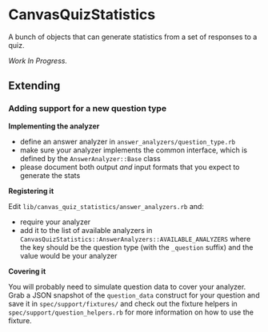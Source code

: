 # CanvasQuizStatistics

A bunch of objects that can generate statistics from a set of responses to a quiz.

_Work In Progress._

## Extending

### Adding support for a new question type

**Implementing the analyzer**

  - define an answer analyzer in `answer_analyzers/question_type.rb`
  - make sure your analyzer implements the common interface, which is defined
    by the `AnswerAnalyzer::Base` class
  - please document both output *and* input formats that you expect to generate the stats

**Registering it**

Edit `lib/canvas_quiz_statistics/answer_analyzers.rb` and:

  + require your analyzer
  + add it to the list of available analyzers in
    `CanvasQuizStatistics::AnswerAnalyzers::AVAILABLE_ANALYZERS`
    where the key should be the question type (with the `_question` suffix)
    and the value would be your analyzer

**Covering it**

You will probably need to simulate question data to cover your analyzer. Grab a JSON snapshot of the `question_data` construct for your question and save it in `spec/support/fixtures/` and check out the fixture helpers in `spec/support/question_helpers.rb` for more information on how to use the fixture.